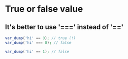 # True or false value

## It's better to use '===' instead of '=='

```php
var_dump('hi' == 0); // true (!)
var_dump('hi' === 0); // false

var_dump('hi' == 1); // false
```
